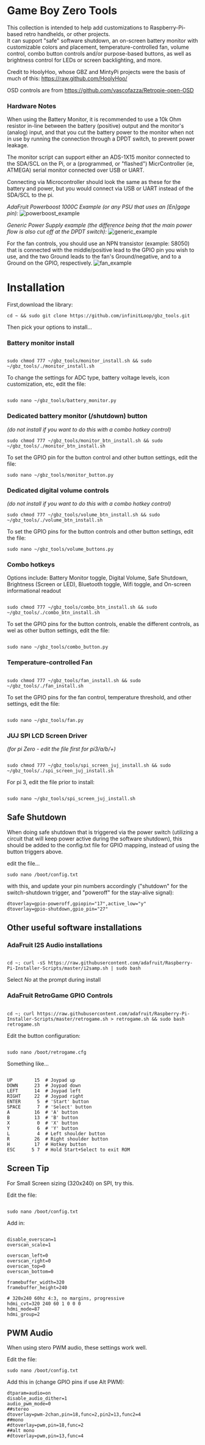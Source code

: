 # Game Boy Zero Tools

This collection is intended to help add customizations to Raspberry-Pi-based retro handhelds, or other projects.  
It can support "safe" software shutdown, an on-screen battery monitor with customizable colors and placement, 
temperature-controlled fan, volume control, combo button controls and/or purpose-based buttons, 
as well as brightness control for LEDs or screen backlighting, and more.

Credit to HoolyHoo, whose GBZ and MintyPi projects were the basis of much of this: https://raw.github.com/HoolyHoo/

OSD controls are from  https://github.com/vascofazza/Retropie-open-OSD

### Hardware Notes

When using the Battery Monitor, it is recommended to use a 10k Ohm resistor in-line between the battery (positive) output and the monitor's (analog) input, 
and that you cut the battery power to the monitor when not in use by running the connection through a DPDT switch, to prevent power leakage.

The monitor script can support either an ADS-1X15 monitor connected to the SDA/SCL on the Pi, or a (programmed, or "flashed") MicrController (ie, ATMEGA) 
serial monitor connected over USB or UART.


Connecting via Microcontroller should look the same as these for the battery and power, but you would connect via USB or UART instead of the SDA/SCL to the pi.

<i>AdaFruit Powerboost 1000C Example (or any PSU that uses an [En]gage pin):</i>
![powerboost_example](/images/powerboost_battery_monitor_example.png)

<i>Generic Power Supply example (the difference being that the main power flow is also cut off at the DPDT switch):</i>
![generic_example](/images/generic_battery_monitor_example.png)


For the fan controls, you should use an NPN transistor (example: S8050) that is connected with the middle/positive lead to the GPIO pin you wish to use, 
and the two Ground leads to the fan's Ground/negative, and to a Ground on the GPIO, respectively.
![fan_example](/images/fan.png)

# Installation

First,download the library:
```
cd ~ && sudo git clone https://github.com/infinitLoop/gbz_tools.git
```
Then pick your options to install...

### Battery monitor install
```

sudo chmod 777 ~/gbz_tools/monitor_install.sh && sudo ~/gbz_tools/./monitor_install.sh

```
To change the settings for ADC type, battery voltage levels, icon customization, etc, edit the file:
```

sudo nano ~/gbz_tools/battery_monitor.py

```

### Dedicated battery monitor (/shutdown) button  
<i> (do not install if you want to do this with a combo hotkey control) </i>
```
sudo chmod 777 ~/gbz_tools/monitor_btn_install.sh && sudo ~/gbz_tools/./monitor_btn_install.sh
```
To set the GPIO pin for the button control and other button settings, edit the file:
```
sudo nano ~/gbz_tools/monitor_button.py
```

### Dedicated digital volume controls
<i> (do not install if you want to do this with a combo hotkey control) </i>
```
sudo chmod 777 ~/gbz_tools/volume_btn_install.sh && sudo ~/gbz_tools/./volume_btn_install.sh
```
To set the GPIO pins for the button controls and other button settings, edit the file:
```
sudo nano ~/gbz_tools/volume_buttons.py
```

### Combo hotkeys
Options include: Battery Monitor toggle, Digital Volume, Safe Shutdown, Brightness (Screen or LED), Bluetooth toggle, Wifi toggle, and On-screen informational readout 
```

sudo chmod 777 ~/gbz_tools/combo_btn_install.sh && sudo ~/gbz_tools/./combo_btn_install.sh

```
To set the GPIO pins for the button controls, enable the different controls, as wel as other button settings, edit the file:
```

sudo nano ~/gbz_tools/combo_button.py

```

### Temperature-controlled Fan
```

sudo chmod 777 ~/gbz_tools/fan_install.sh && sudo ~/gbz_tools/./fan_install.sh

```
To set the GPIO pins for the fan control, temperature threshold, and other settings, edit the file:
```

sudo nano ~/gbz_tools/fan.py

```
### JUJ SPI LCD Screen Driver 
<i> (for pi Zero - edit the file first for pi3/a/b/+) </i>
```

sudo chmod 777 ~/gbz_tools/spi_screen_juj_install.sh && sudo ~/gbz_tools/./spi_screen_juj_install.sh

```
For pi 3, edit the file prior to install:
```

sudo nano ~/gbz_tools/spi_screen_juj_install.sh

```

## Safe Shutdown
When doing safe shutdown that is triggered via the power switch (utilizing a circuit that will keep power active during the software shutdown), 
this should be added to the config.txt file for GPIO mapping, instead of using the button triggers above.  

edit the file...
```
sudo nano /boot/config.txt
```
 with this, and update your pin numbers accordingly 
("shutdown" for the switch-shutdown trigger, and "poweroff" for the stay-alive signal):
```
dtoverlay=gpio-poweroff,gpiopin="17",active_low="y"
dtoverlay=gpio-shutdown,gpio_pin="27"
```

## Other useful software installations

### AdaFruit I2S Audio installations
```

cd ~; curl -sS https://raw.githubusercontent.com/adafruit/Raspberry-Pi-Installer-Scripts/master/i2samp.sh | sudo bash

```
Select <i> No </i> at the prompt during install

### AdaFruit RetroGame GPIO Controls
```

cd ~; curl https://raw.githubusercontent.com/adafruit/Raspberry-Pi-Installer-Scripts/master/retrogame.sh > retrogame.sh && sudo bash retrogame.sh

```
Edit the button configuration:
```

sudo nano /boot/retrogame.cfg

```
Something like...
```

UP        15  # Joypad up
DOWN      23  # Joypad down
LEFT      14  # Joypad left
RIGHT     22  # Joypad right
ENTER      5  # 'Start' button
SPACE      7  # 'Select' button
A         16  # 'A' button
B         13  # 'B' button
X          0  # 'X' button
Y          6  # 'Y' button
L          4  # Left shoulder button
R         26  # Right shoulder button
H         17  # Hotkey button
ESC      5 7  # Hold Start+Select to exit ROM

```

## Screen Tip
For Small Screen sizing (320x240) on SPI, try this.

Edit the file:
```

sudo nano /boot/config.txt

```
Add in:
```

disable_overscan=1
overscan_scale=1

overscan_left=0
overscan_right=0
overscan_top=0
overscan_bottom=0

framebuffer_width=320
framebuffer_height=240

# 320x240 60hz 4:3, no margins, progressive
hdmi_cvt=320 240 60 1 0 0 0
hdmi_mode=87
hdmi_group=2

```

## PWM Audio
When using stero PWM audio, these settings work well.

Edit the file:
```
sudo nano /boot/config.txt
```
Add this in (change GPIO pins if use Alt PWM):
```
dtparam=audio=on
disable_audio_dither=1
audio_pwm_mode=0
##stereo
dtoverlay=pwm-2chan,pin=18,func=2,pin2=13,func2=4
##mono
#dtoverlay=pwm,pin=18,func=2
##alt mono
#dtoverlay=pwm,pin=13,func=4

```
